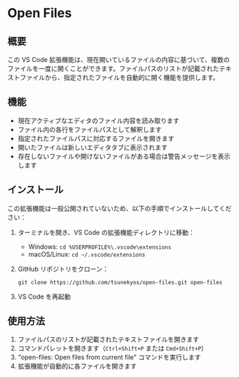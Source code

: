 # Open Files

## 概要

この VS Code 拡張機能は、現在開いているファイルの内容に基づいて、複数のファイルを一度に開くことができます。ファイルパスのリストが記載されたテキストファイルから、指定されたファイルを自動的に開く機能を提供します。

## 機能

- 現在アクティブなエディタのファイル内容を読み取ります
- ファイル内の各行をファイルパスとして解釈します
- 指定されたファイルパスに対応するファイルを開きます
- 開いたファイルは新しいエディタタブに表示されます
- 存在しないファイルや開けないファイルがある場合は警告メッセージを表示します

## インストール

この拡張機能は一般公開されていないため、以下の手順でインストールしてください：

1. ターミナルを開き、VS Code の拡張機能ディレクトリに移動：
   - Windows: `cd %USERPROFILE%\.vscode\extensions`
   - macOS/Linux: `cd ~/.vscode/extensions`

2. GitHub リポジトリをクローン：
   ```
   git clone https://github.com/tsunekyos/open-files.git open-files
   ```

3. VS Code を再起動


## 使用方法

1. ファイルパスのリストが記載されたテキストファイルを開きます
2. コマンドパレットを開きます（`Ctrl+Shift+P` または `Cmd+Shift+P`）
3. "open-files: Open files from current file" コマンドを実行します
4. 拡張機能が自動的に各ファイルを開きます

